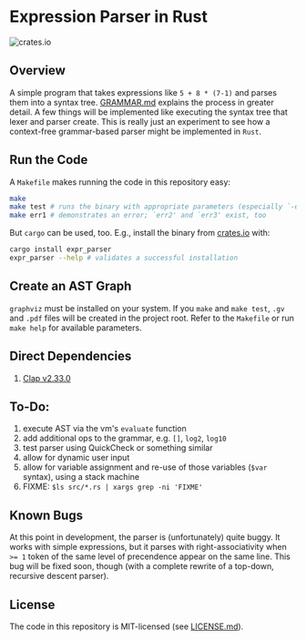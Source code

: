 # Expression Parser in Rust

![crates.io](https://img.shields.io/crates/v/expr_parser.svg)

## Overview
A simple program that takes expressions like `5 + 8 * (7-1)` and parses them into a syntax tree. [GRAMMAR.md](./GRAMMAR.md) explains the process in greater detail. A few things will be implemented like executing the syntax tree that lexer and parser create. This is really just an experiment to see how a context-free grammar-based parser might be implemented in `Rust`.

## Run the Code
A `Makefile` makes running the code in this repository easy:

```bash
make
make test # runs the binary with appropriate parameters (especially `-e <expr>')
make err1 # demonstrates an error; `err2' and `err3' exist, too
```

But `cargo` can be used, too. E.g., install the binary from [crates.io](https://crates.io) with:

```bash
cargo install expr_parser
expr_parser --help # validates a successful installation
```

## Create an AST Graph
`graphviz` must be installed on your system. If you `make` and `make test`, `.gv` and `.pdf` files will be created in the project root. Refer to the `Makefile` or run `make help` for available parameters.

## Direct Dependencies

1. [Clap v2.33.0](https://crates.io/crates/clap)

## To-Do:
1. execute AST via the vm's `evaluate` function
1. add additional ops to the grammar, e.g. `[]`, `log2`, `log10`
1. test parser using QuickCheck or something similar
1. allow for dynamic user input
1. allow for variable assignment and re-use of those variables (`$var` syntax), using a stack machine
1. FIXME: `$ls src/*.rs | xargs grep -ni 'FIXME'`

## Known Bugs
At this point in development, the parser is (unfortunately) quite buggy. It works with simple expressions, but it parses with right-associativity when `>= 1` token of the same level of precendence appear on the same line. This bug will be fixed soon, though (with a complete rewrite of a top-down, recursive descent parser).

## License
The code in this repository is MIT-licensed (see [LICENSE.md](./LICENSE.md)).

